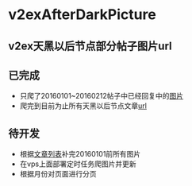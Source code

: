 # v2exAfterDarkPicture
v2ex天黑以后节点部分帖子图片url
---
## 已完成
* 只爬了20160101~20160212帖子中已经回复中的[图片](https://github.com/easyworld/v2exAfterDarkPicture/blob/master/pictures.md)
* 爬完到目前为止所有天黑以后节点文章[url](https://raw.githubusercontent.com/easyworld/v2exAfterDarkPicture/master/topics.md)

## 待开发
* 根据[文章列表](https://raw.githubusercontent.com/easyworld/v2exAfterDarkPicture/master/topics.md)补完20160101前所有图片
* 在vps上面部署定时任务爬图片并更新
* 根据月份对页面进行分页
